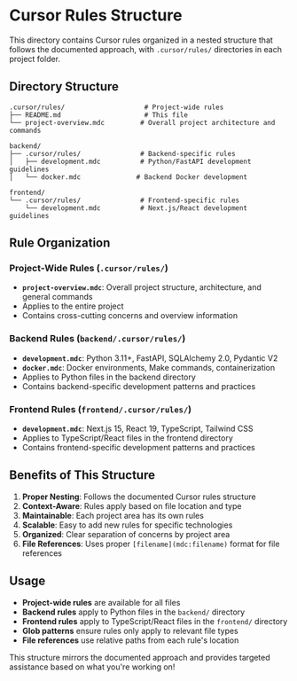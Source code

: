 # Cursor Rules Structure

This directory contains Cursor rules organized in a nested structure that follows the documented approach, with `.cursor/rules/` directories in each project folder.

## Directory Structure

```
.cursor/rules/                    # Project-wide rules
├── README.md                     # This file
└── project-overview.mdc         # Overall project architecture and commands

backend/
├── .cursor/rules/               # Backend-specific rules
│   ├── development.mdc          # Python/FastAPI development guidelines
│   └── docker.mdc              # Backend Docker development

frontend/
└── .cursor/rules/               # Frontend-specific rules
    └── development.mdc          # Next.js/React development guidelines
```

## Rule Organization

### Project-Wide Rules (`.cursor/rules/`)
- **`project-overview.mdc`**: Overall project structure, architecture, and general commands
- Applies to the entire project
- Contains cross-cutting concerns and overview information

### Backend Rules (`backend/.cursor/rules/`)
- **`development.mdc`**: Python 3.11+, FastAPI, SQLAlchemy 2.0, Pydantic V2
- **`docker.mdc`**: Docker environments, Make commands, containerization
- Applies to Python files in the backend directory
- Contains backend-specific development patterns and practices

### Frontend Rules (`frontend/.cursor/rules/`)
- **`development.mdc`**: Next.js 15, React 19, TypeScript, Tailwind CSS
- Applies to TypeScript/React files in the frontend directory
- Contains frontend-specific development patterns and practices

## Benefits of This Structure

1. **Proper Nesting**: Follows the documented Cursor rules structure
2. **Context-Aware**: Rules apply based on file location and type
3. **Maintainable**: Each project area has its own rules
4. **Scalable**: Easy to add new rules for specific technologies
5. **Organized**: Clear separation of concerns by project area
6. **File References**: Uses proper `[filename](mdc:filename)` format for file references

## Usage

- **Project-wide rules** are available for all files
- **Backend rules** apply to Python files in the `backend/` directory
- **Frontend rules** apply to TypeScript/React files in the `frontend/` directory
- **Glob patterns** ensure rules only apply to relevant file types
- **File references** use relative paths from each rule's location

This structure mirrors the documented approach and provides targeted assistance based on what you're working on!
